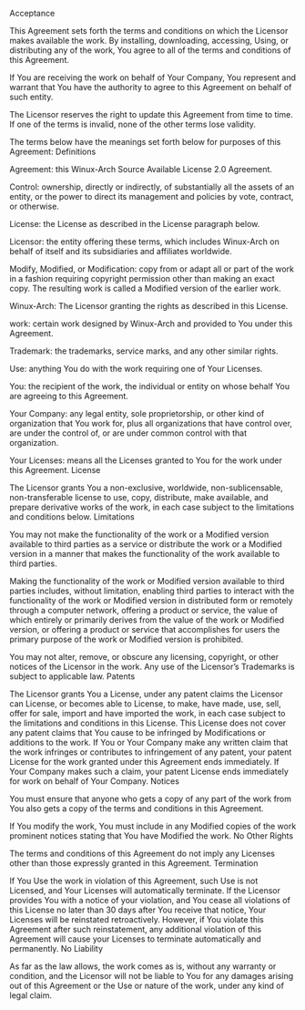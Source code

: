Acceptance

This Agreement sets forth the terms and conditions on which the Licensor makes available the work. By installing, downloading, accessing, Using, or distributing any of the work, You agree to all of the terms and conditions of this Agreement.

If You are receiving the work on behalf of Your Company, You represent and warrant that You have the authority to agree to this Agreement on behalf of such entity.

The Licensor reserves the right to update this Agreement from time to time.
If one of the terms is invalid, none of the other terms lose validity.

The terms below have the meanings set forth below for purposes of this Agreement:
Definitions

Agreement: this Winux-Arch Source Available License 2.0 Agreement.

Control: ownership, directly or indirectly, of substantially all the assets of an entity, or the power to direct its management and policies by vote, contract, or otherwise.

License: the License as described in the License paragraph below.

Licensor: the entity offering these terms, which includes Winux-Arch on behalf of itself and its subsidiaries and affiliates worldwide.

Modify, Modified, or Modification: copy from or adapt all or part of the work in a fashion requiring copyright permission other than making an exact copy. The resulting work is called a Modified version of the earlier work.

Winux-Arch: The Licensor granting the rights as described in this License.

work: certain work designed by Winux-Arch and provided to You under this Agreement.

Trademark:  the trademarks, service marks, and any other similar rights.

Use:  anything You do with the work requiring one of Your Licenses.

You: the recipient of the work, the individual or entity on whose behalf You are agreeing to this Agreement.

Your Company:  any legal entity, sole proprietorship, or other kind of organization that You work for, plus all organizations that have control over, are under the control of, or are under common control with that organization.

Your Licenses: means all the Licenses granted to You for the work under this Agreement.
License

The Licensor grants You a non-exclusive, worldwide, non-sublicensable, non-transferable license to use, copy, distribute, make available, and prepare derivative works of the work, in each case subject to the limitations and conditions below.
Limitations

You may not make the functionality of the work or a Modified version available to third parties as a service or distribute the work or a Modified version in a manner that makes the functionality of the work available to third parties.

Making the functionality of the work or Modified version available to third parties includes, without limitation, enabling third parties to interact with the functionality of the work or Modified version in distributed form or remotely through a computer network, offering a product or service, the value of which entirely or primarily derives from the value of the work or Modified version, or offering a product or service that accomplishes for users the primary purpose of the work or Modified version is prohibited.

You may not alter, remove, or obscure any licensing, copyright, or other notices of the Licensor in the work. Any use of the Licensor’s Trademarks is subject to applicable law.
Patents

The Licensor grants You a License, under any patent claims the Licensor can License, or becomes able to License, to make, have made, use, sell, offer for sale, import and have imported the work, in each case subject to the limitations and conditions in this License. This License does not cover any patent claims that You cause to be infringed by Modifications or additions to the work. If You or Your Company make any written claim that the work infringes or contributes to infringement of any patent, your patent License for the work granted under this Agreement ends immediately. If Your Company makes such a claim, your patent License ends immediately for work on behalf of Your Company.
Notices

You must ensure that anyone who gets a copy of any part of the work from You also gets a copy of the terms and conditions in this Agreement.

If You modify the work, You must include in any Modified copies of the work prominent notices stating that You have Modified the work.
No Other Rights

The terms and conditions of this Agreement do not imply any Licenses other than those expressly granted in this Agreement.
Termination

If You Use the work in violation of this Agreement, such Use is not Licensed, and Your Licenses will automatically terminate. If the Licensor provides You with a notice of your violation, and You cease all violations of this License no later than 30 days after You receive that notice, Your Licenses will be reinstated retroactively. However, if You violate this Agreement after such reinstatement, any additional violation of this Agreement will cause your Licenses to terminate automatically and permanently.
No Liability

As far as the law allows, the work comes as is, without any warranty or condition, and the Licensor will not be liable to You for any damages arising out of this Agreement or the Use or nature of the work, under any kind of legal claim.

